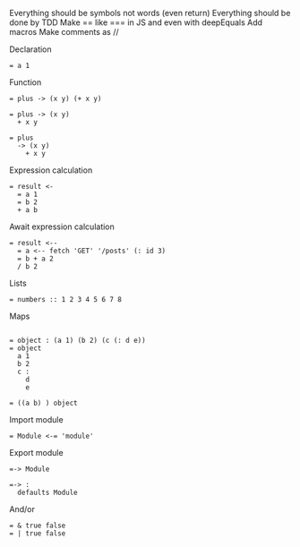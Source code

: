 Everything should be symbols not words (even return)
Everything should be done by TDD
Make == like === in JS and even with deepEquals
Add macros
Make comments as //

Declaration

```
= a 1
```

Function

```
= plus -> (x y) (+ x y)

= plus -> (x y)
  + x y

= plus
  -> (x y)
    + x y
```

Expression calculation

```
= result <-
  = a 1
  = b 2
  + a b
```

Await expression calculation

```
= result <--
  = a <-- fetch 'GET' '/posts' (: id 3)
  = b + a 2
  / b 2
```

Lists

```
= numbers :: 1 2 3 4 5 6 7 8
```

Maps

```

= object : (a 1) (b 2) (c (: d e))
= object
  a 1
  b 2
  c :
    d
    e

= ((a b) ) object
```

Import module

```
= Module <-= 'module'

```

Export module

```
=-> Module

=-> :
  defaults Module
```

And/or

```
= & true false
= | true false
```
